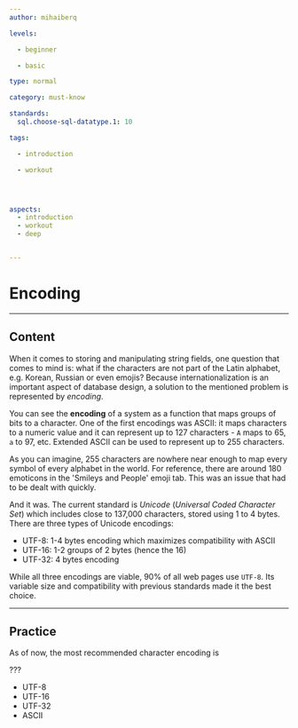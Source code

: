 ```yaml
---
author: mihaiberq

levels:

  - beginner

  - basic

type: normal

category: must-know

standards:
  sql.choose-sql-datatype.1: 10

tags:

  - introduction

  - workout




aspects:
  - introduction
  - workout
  - deep


---
```


# Encoding

---
## Content

When it comes to storing and manipulating string fields, one question that comes to mind is: what if the characters are not part of the Latin alphabet, e.g. Korean, Russian or even emojis? Because internationalization is an important aspect of database design, a solution to the mentioned problem is represented by *encoding*.

You can see the **encoding** of a system as a function that maps groups of bits to a character. One of the first encodings was ASCII: it maps characters to a numeric value and it can represent up to 127 characters - `A` maps to 65, `a` to 97, etc. Extended ASCII can be used to represent up to 255 characters.

As you can imagine, 255 characters are nowhere near enough to map every symbol of every alphabet in the world. For reference, there are around 180 emoticons in the 'Smileys and People' emoji tab. This was an issue that had to be dealt with quickly.

And it was. The current standard is *Unicode* (*Universal Coded Character Set*) which includes close to 137,000 characters, stored using 1 to 4 bytes. There are three types of Unicode encodings:
- UTF-8: 1-4 bytes encoding which maximizes compatibility with ASCII
- UTF-16: 1-2 groups of 2 bytes (hence the 16)
- UTF-32: 4 bytes encoding

While all three encodings are viable, 90% of all web pages use `UTF-8`. Its variable size and compatibility with previous standards made it the best choice.

---
## Practice

As of now, the most recommended character encoding is

???


* UTF-8
* UTF-16
* UTF-32
* ASCII

